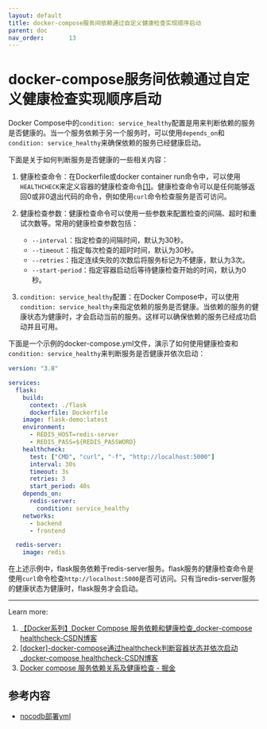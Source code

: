```yaml
---
layout: default
title: docker-compose服务间依赖通过自定义健康检查实现顺序启动
parent: doc
nav_order:       13
---
```


# docker-compose服务间依赖通过自定义健康检查实现顺序启动

Docker Compose中的`condition: service_healthy`配置是用来判断依赖的服务是否健康的。当一个服务依赖于另一个服务时，可以使用`depends_on`和`condition: service_healthy`来确保依赖的服务已经健康启动。

下面是关于如何判断服务是否健康的一些相关内容：

1. 健康检查命令：在Dockerfile或docker container run命令中，可以使用`HEALTHCHECK`来定义容器的健康检查命令[[1]](https://blog.csdn.net/weixin_48447848/article/details/122632562)。健康检查命令可以是任何能够返回0或非0退出代码的命令，例如使用`curl`命令检查服务是否可访问。

2. 健康检查参数：健康检查命令可以使用一些参数来配置检查的间隔、超时和重试次数等。常用的健康检查参数包括：
   - `--interval`：指定检查的间隔时间，默认为30秒。
   - `--timeout`：指定每次检查的超时时间，默认为30秒。
   - `--retries`：指定连续失败的次数后将服务标记为不健康，默认为3次。
   - `--start-period`：指定容器启动后等待健康检查开始的时间，默认为0秒。

3. `condition: service_healthy`配置：在Docker Compose中，可以使用`condition: service_healthy`来指定依赖的服务是否健康。当依赖的服务的健康状态为健康时，才会启动当前的服务。这样可以确保依赖的服务已经成功启动并且可用。

下面是一个示例的docker-compose.yml文件，演示了如何使用健康检查和`condition: service_healthy`来判断服务是否健康并依次启动：

```yaml
version: "3.8"

services:
  flask:
    build:
      context: ./flask
      dockerfile: Dockerfile
    image: flask-demo:latest
    environment:
      - REDIS_HOST=redis-server
      - REDIS_PASS=${REDIS_PASSWORD}
    healthcheck: 
      test: ["CMD", "curl", "-f", "http://localhost:5000"]
      interval: 30s
      timeout: 3s
      retries: 3
      start_period: 40s
    depends_on:
      redis-server:
        condition: service_healthy
    networks:
      - backend
      - frontend

  redis-server:
    image: redis
```

在上述示例中，flask服务依赖于redis-server服务。flask服务的健康检查命令是使用`curl`命令检查`http://localhost:5000`是否可访问。只有当redis-server服务的健康状态为健康时，flask服务才会启动。

---
Learn more:

1. [【Docker系列】Docker Compose 服务依赖和健康检查_docker-compose healthcheck-CSDN博客](https://blog.csdn.net/weixin_48447848/article/details/122632562)
2. [[docker]-docker-compose通过healthcheck判断容器状态并依次启动_docker-compose healthcheck-CSDN博客](https://blog.csdn.net/xujiamin0022016/article/details/123642210)
3. [Docker compose 服务依赖关系及健康检查 - 掘金](https://juejin.cn/post/7250374485567619131)

## 参考内容

- [nocodb部署yml](https://github.com/nocodb/nocodb/blob/develop/docker-compose/pg/docker-compose.yml)
  
